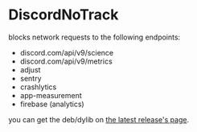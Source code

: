 # DiscordNoTrack
blocks network requests to the following endpoints:
- discord.com/api/v9/science
- discord.com/api/v9/metrics
- adjust
- sentry
- crashlytics
- app-measurement
- firebase (analytics)

you can get the deb/dylib on [the latest release's page](https://github.com/asdfzxcvbn/DiscordNoTrack/releases/tag/v5.0.0).